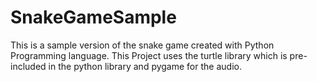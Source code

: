 # SnakeGameSample
This is a sample version of the snake game created with Python Programming language. This Project uses the turtle library which is pre-included in the python library and pygame for the audio.
